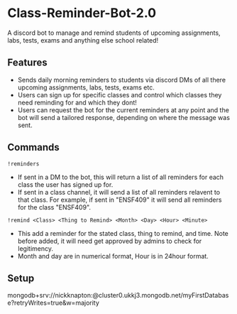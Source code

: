 # Class-Reminder-Bot-2.0
A discord bot to manage and remind students of upcoming assignments, labs, tests, exams and anything else school related!

## Features
- Sends daily morning reminders to students via discord DMs of all there upcoming assignments, labs, tests, exams etc.
- Users can sign up for specific classes and control which classes they need reminding for and which they dont!
- Users can request the bot for the current reminders at any point and the bot will send a tailored response, depending on where the message was sent.

## Commands
`!reminders`

- If sent in a DM to the bot, this will return a list of all reminders for each class the user has signed up for. <br>
- If sent in a class channel, it will send a list of all reminders relavent to that class. For example, if sent in "ENSF409" it will send all reminders for the class "ENSF409".

`!remind <Class> <Thing to Remind> <Month> <Day> <Hour> <Minute>`

- This add a reminder for the stated class, thing to remind, and time. Note before added, it will need get approved by admins to check for legitimency.
- Month and day are in numerical format, Hour is in 24hour format.


## Setup

mongodb+srv://nickknapton:<password>@cluster0.ukkj3.mongodb.net/myFirstDatabase?retryWrites=true&w=majority